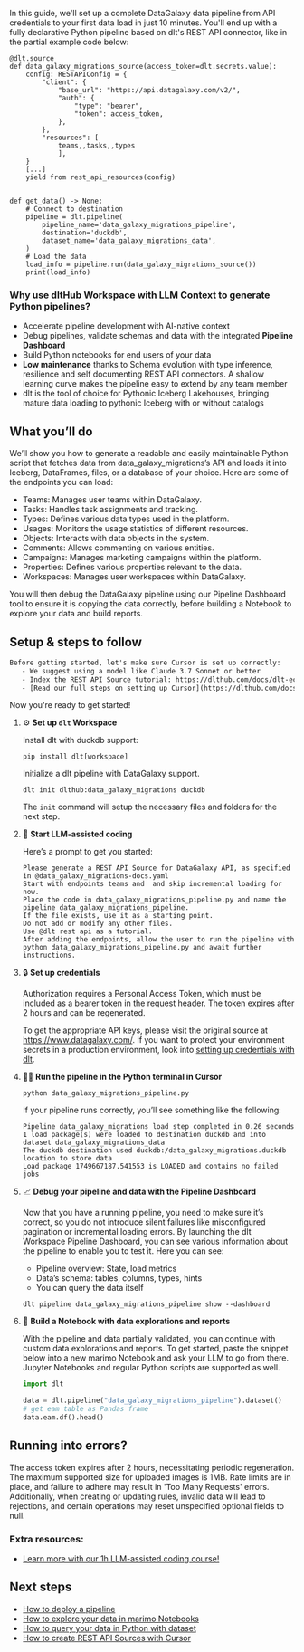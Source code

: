 In this guide, we'll set up a complete DataGalaxy data pipeline from API credentials to your first data load in just 10 minutes. You'll end up with a fully declarative Python pipeline based on dlt's REST API connector, like in the partial example code below:

```python-outcome
@dlt.source
def data_galaxy_migrations_source(access_token=dlt.secrets.value):
    config: RESTAPIConfig = {
        "client": {
            "base_url": "https://api.datagalaxy.com/v2/",
            "auth": {
                "type": "bearer",
                "token": access_token,
            },
        },
        "resources": [
            teams,,tasks,,types
            ],
    }
    [...]
    yield from rest_api_resources(config)


def get_data() -> None:
    # Connect to destination
    pipeline = dlt.pipeline(
        pipeline_name='data_galaxy_migrations_pipeline',
        destination='duckdb',
        dataset_name='data_galaxy_migrations_data', 
    )
    # Load the data
    load_info = pipeline.run(data_galaxy_migrations_source())
    print(load_info) 
```

### Why use dltHub Workspace with LLM Context to generate Python pipelines?

- Accelerate pipeline development with AI-native context
- Debug pipelines, validate schemas and data with the integrated **Pipeline Dashboard**
- Build Python notebooks for end users of your data
- **Low maintenance** thanks to Schema evolution with type inference, resilience and self documenting REST API connectors. A shallow learning curve makes the pipeline easy to extend by any team member
- dlt is the tool of choice for Pythonic Iceberg Lakehouses, bringing mature data loading to pythonic Iceberg with or without catalogs

## What you’ll do

We’ll show you how to generate a readable and easily maintainable Python script that fetches data from data_galaxy_migrations’s API and loads it into Iceberg, DataFrames, files, or a database of your choice. Here are some of the endpoints you can load:

- Teams: Manages user teams within DataGalaxy.
- Tasks: Handles task assignments and tracking.
- Types: Defines various data types used in the platform.
- Usages: Monitors the usage statistics of different resources.
- Objects: Interacts with data objects in the system.
- Comments: Allows commenting on various entities.
- Campaigns: Manages marketing campaigns within the platform.
- Properties: Defines various properties relevant to the data.
- Workspaces: Manages user workspaces within DataGalaxy.

You will then debug the DataGalaxy pipeline using our Pipeline Dashboard tool to ensure it is copying the data correctly, before building a Notebook to explore your data and build reports.

## Setup & steps to follow

```default
Before getting started, let's make sure Cursor is set up correctly:
   - We suggest using a model like Claude 3.7 Sonnet or better
   - Index the REST API Source tutorial: https://dlthub.com/docs/dlt-ecosystem/verified-sources/rest_api/ and add it to context as **@dlt rest api**
   - [Read our full steps on setting up Cursor](https://dlthub.com/docs/dlt-ecosystem/llm-tooling/cursor-restapi#23-configuring-cursor-with-documentation)
```

Now you're ready to get started!

1. ⚙️ **Set up `dlt` Workspace**
    
    Install dlt with duckdb support:
    ```shell
    pip install dlt[workspace]
    ```

    Initialize a dlt pipeline with DataGalaxy support.
    ```shell
    dlt init dlthub:data_galaxy_migrations duckdb
    ```

    The `init` command will setup the necessary files and folders for the next step.
    
2. 🤠 **Start LLM-assisted coding**
    
    Here’s a prompt to get you started:
    
    ```prompt
    Please generate a REST API Source for DataGalaxy API, as specified in @data_galaxy_migrations-docs.yaml 
    Start with endpoints teams and  and skip incremental loading for now. 
    Place the code in data_galaxy_migrations_pipeline.py and name the pipeline data_galaxy_migrations_pipeline. 
    If the file exists, use it as a starting point. 
    Do not add or modify any other files. 
    Use @dlt rest api as a tutorial. 
    After adding the endpoints, allow the user to run the pipeline with python data_galaxy_migrations_pipeline.py and await further instructions.
    ```

    
3. 🔒 **Set up credentials** 
    
    Authorization requires a Personal Access Token, which must be included as a bearer token in the request header. The token expires after 2 hours and can be regenerated.
    
    To get the appropriate API keys, please visit the original source at https://www.datagalaxy.com/.
    If you want to protect your environment secrets in a production environment, look into [setting up credentials with dlt](https://dlthub.com/docs/walkthroughs/add_credentials).
    
4. 🏃‍♀️ **Run the pipeline in the Python terminal in Cursor**
    
    ```shell
    python data_galaxy_migrations_pipeline.py
    ```
    
    If your pipeline runs correctly, you’ll see something like the following:
    
    ```shell
    Pipeline data_galaxy_migrations load step completed in 0.26 seconds
    1 load package(s) were loaded to destination duckdb and into dataset data_galaxy_migrations_data
    The duckdb destination used duckdb:/data_galaxy_migrations.duckdb location to store data
    Load package 1749667187.541553 is LOADED and contains no failed jobs
    ```
    
5. 📈 **Debug your pipeline and data with the Pipeline Dashboard**

    Now that you have a running pipeline, you need to make sure it’s correct, so you do not introduce silent failures like misconfigured pagination or incremental loading errors. By launching the dlt Workspace Pipeline Dashboard, you can see various information about the pipeline to enable you to test it. Here you can see:
    - Pipeline overview: State, load metrics
    - Data’s schema: tables, columns, types, hints
    - You can query the data itself
    
    ```shell
    dlt pipeline data_galaxy_migrations_pipeline show --dashboard
    ```
    
6. 🐍 **Build a Notebook with data explorations and reports**

    With the pipeline and data partially validated, you can continue with custom data explorations and reports. To get started, paste the snippet below into a new marimo Notebook and ask your LLM to go from there. Jupyter Notebooks and regular Python scripts are supported as well.

    
    ```python
    import dlt

   data = dlt.pipeline("data_galaxy_migrations_pipeline").dataset()
   # get eam table as Pandas frame
   data.eam.df().head()
    ```

## Running into errors?

The access token expires after 2 hours, necessitating periodic regeneration. The maximum supported size for uploaded images is 1MB. Rate limits are in place, and failure to adhere may result in 'Too Many Requests' errors. Additionally, when creating or updating rules, invalid data will lead to rejections, and certain operations may reset unspecified optional fields to null.

### Extra resources:

- [Learn more with our 1h LLM-assisted coding course!](https://www.youtube.com/watch?v=GGid70rnJuM)

## Next steps

- [How to deploy a pipeline](https://dlthub.com/docs/walkthroughs/deploy-a-pipeline)
- [How to explore your data in marimo Notebooks](https://dlthub.com/docs/general-usage/dataset-access/marimo)
- [How to query your data in Python with dataset](https://dlthub.com/docs/general-usage/dataset-access/dataset)
- [How to create REST API Sources with Cursor](https://dlthub.com/docs/dlt-ecosystem/llm-tooling/cursor-restapi)